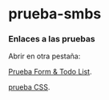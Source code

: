 # prueba-smbs
### Enlaces a las pruebas
Abrir en otra pestaña:

[Prueba Form & Todo List](https://prueba-smbs-leo-torres.netlify.app).

[prueba CSS](https://prueba-smbs-css-leo-torres.netlify.app).

